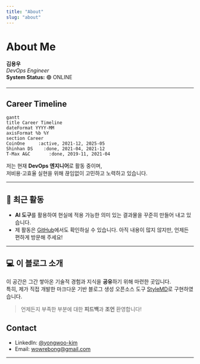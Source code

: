 ```yaml
---
title: "About"
slug: "about"
---
```


# About Me

**김용우**  
*DevOps Engineer*  
**System Status:** 🟢 ONLINE

---

## Career Timeline

```mermaid
gantt
title Career Timeline
dateFormat YYYY-MM
axisFormat %b %Y
section Career
CoinOne     :active, 2021-12, 2025-05
Shinhan DS    :done, 2021-04, 2021-12
T-Max A&C       :done, 2019-11, 2021-04
```


저는 현재 **DevOps 엔지니어**로 활동 중이며,  
저비용·고효율 실현을 위해 끊임없이 고민하고 노력하고 있습니다.

---

## 🔧 최근 활동

- **AI 도구**를 활용하여 현실에 적용 가능한 의미 있는 결과물을 꾸준히 만들어 내고 있습니다.  
- 제 활동은 [GitHub](https://github.com/ddukbg)에서도 확인하실 수 있습니다. 아직 내용이 많지 않지만, 언제든 편하게 방문해 주세요!  


---

## 💻 이 블로그 소개

이 공간은 그간 쌓아온 기술적 경험과 지식을 **공유**하기 위해 마련한 곳입니다.  
특히, 제가 직접 개발한 마크다운 기반 블로그 생성 오픈소스 도구 
[StyleMD](https://github.com/ddukbg/stylemd)로 구현하였습니다.

> 언제든지 부족한 부분에 대한 **피드백**과 **조언** 환영합니다!  



## Contact

- LinkedIn: [@yongwoo-kim](https://www.linkedin.com/in/yongwoo-kim-b2a23a200/)
- Email: <wowrebong@gmail.com>

---
